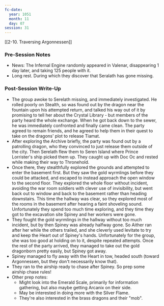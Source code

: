```yaml
---
fc-date:
  year: 1051
  month: 11
  day: 07
session: 31
---
```

 [[2-10. Traversing Argonnessen]]

### Pre-Session Notes

* News: The Infernal Engine randomly appeared in Valenar, disappearing 1 day later, and taking 125 people with it.
* Long rest. During which they discover that Seralath has gone missing.

### Post-Session Write-Up

- The group awoke to Serelath missing, and immediately investigated. He rolled poorly on Stealth, so was found out by the dragon near the fountain upon his attempted return, and talked his way out of it by promising to tell her about the Crystal Library - but members of the party heard the whole exchange. When he got back down to the sewer, he was immediately confronted and finally came clean. The party agreed to remain friends, and he agreed to help them in their quest to take on the dragons' plot to release Tiamat.
- After exploring the Archive briefly, the party was found out by a patrolling dragon, who they convinced to just release them outside of the city. Then Serelath flew them to Seren Island where Prince Lorrister's ship picked them up. They caught up with Doc Oc and rested while making their way to Thronehold.
- Once there, they stealthfully explored the grounds and attempted to enter the basement first. But they saw the gold wyrmlings before they could be attacked, and escaped to instead approach the open window to the second floor. They explored the whole floor without incident, avoiding the war room soldiers with clever use of invisibility, but went back out to window and back to the basement rather than heading downstairs. This time the hallway was clear, so they explored most of the rooms in the basement after hearing a faint shoveling sound. Unfortunately they spend too much time exploring, and they time they got to the excavation site Spiney and her workers were gone.
- They fought the gold wyrmlings in the hallway without too much incident, but by then Spiney was already halfway gone. So Aither ran after her while the others trailed, and she cleverly used levitate to try and keep the Heart out of Spiney's hands. Unfortunately for the group, she was too good at holding on to it, despite repeated attempts. Once the rest of the party arrived, they managed to take out the gold dragonborn pretty easily, but Spiney got away.
- Spiney managed to fly away with the Heart in tow, headed south (toward Argonnessen, but they don't necessarily know that).
- They ran to the airship ready to chase after Spiney. So prep some airship chase rules!
- Other prep notes:
	- Might look into the Emerald Scale, primarily for information gathering, but also maybe getting Arcanix on their side.
	- May be interested in doing more with the Silver Flame.
	- They're also interested in the brass dragons and their "mob".
